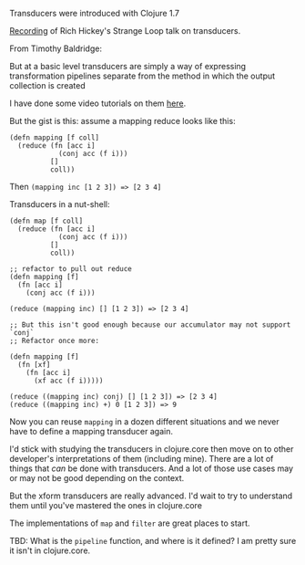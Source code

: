 Transducers were introduced with Clojure 1.7

[Recording](https://www.youtube.com/watch?v=6mTbuzafcII) of Rich
Hickey's Strange Loop talk on transducers.

From Timothy Baldridge:

But at a basic level transducers are simply a way of expressing
transformation pipelines separate from the method in which the output
collection is created

I have done some video tutorials on them
[here](https://www.youtube.com/watch?v=WkHdqg_DBBs).

But the gist is this: assume a mapping reduce looks like this:

```
(defn mapping [f coll]
  (reduce (fn [acc i]
            (conj acc (f i)))
          []
          coll))
```

Then `(mapping inc [1 2 3]) => [2 3 4]`

Transducers in a nut-shell:

```
(defn map [f coll]
  (reduce (fn [acc i]
            (conj acc (f i)))
          []
          coll))

;; refactor to pull out reduce
(defn mapping [f]
  (fn [acc i]
    (conj acc (f i)))

(reduce (mapping inc) [] [1 2 3]) => [2 3 4]

;; But this isn't good enough because our accumulator may not support `conj`
;; Refactor once more:

(defn mapping [f]
  (fn [xf]
    (fn [acc i]
      (xf acc (f i)))))

(reduce ((mapping inc) conj) [] [1 2 3]) => [2 3 4]
(reduce ((mapping inc) +) 0 [1 2 3]) => 9
```

Now you can reuse `mapping` in a dozen different situations and we
never have to define a mapping transducer again.

I'd stick with studying the transducers in clojure.core then move on
to other developer's interpretations of them (including mine).  There
are a lot of things that *can* be done with transducers.  And a lot of
those use cases may or may not be good depending on the context.

But the xform transducers are really advanced.  I'd wait to try to
understand them until you've mastered the ones in clojure.core

The implementations of `map` and `filter` are great places to start.

TBD: What is the `pipeline` function, and where is it defined?  I am
pretty sure it isn't in clojure.core.
